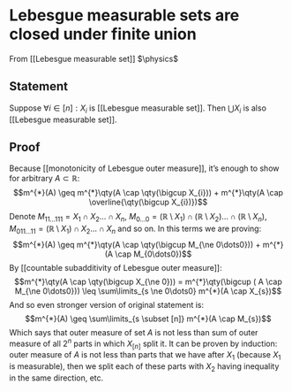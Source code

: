 # Lebesgue measurable sets are closed under finite union
From [[Lebesgue measurable set]]
$\physics$
## Statement
Suppose $\forall i \in [n]: X_{i}$ is [[Lebesgue measurable set]]. Then $\bigcup X_{i}$ is also [[Lebesgue measurable set]].

## Proof
Because [[monotonicity of Lebesgue outer measure]], it’s enough to show for arbitrary $A \subset \mathbb{R}$:
$$m^{*}(A) \geq m^{*}\qty(A \cap \qty(\bigcup X_{i})) + m^{*}\qty(A \cap \overline{\qty(\bigcup X_{i})})$$
Denote $M_{11\dots111} = X_{1} \cap X_{2} \dots \cap X_{n}$, $M_{0\dots0} = (\mathbb{R} \setminus X_{1}) \cap (\mathbb{R} \setminus X_{2}) \dots \cap (\mathbb{R} \setminus X_{n})$, $M_{011\dots11} = (\mathbb{R} \setminus X_{1}) \cap X_{2} \dots \cap X_{n}$ and so on. In this terms we are proving:
$$m^{*}(A) \geq m^{*}\qty(A \cap \qty(\bigcup M_{\ne 0\dots0})) + m^{*}(A \cap M_{0\dots0})$$
By [[countable subadditivity of Lebesgue outer measure]]:
$$m^{*}\qty(A \cap \qty(\bigcup X_{\ne 0})) = m^{*}\qty(\bigcup ( A \cap M_{\ne 0\dots0})) \leq \sum\limits_{s \ne 0\dots0} m^{*}(A \cap X_{s})$$
And so even stronger version of original statement is:
$$m^{*}(A) \geq \sum\limits_{s \subset [n]} m^{*}(A \cap M_{s})$$
Which says that outer measure of set $A$ is not less than sum of outer measure of all $2^{n}$ parts in which $X_{[n]}$ split it. It can be proven by induction: outer measure of $A$ is not less than parts that we have after $X_{1}$ (because $X_{1}$ is measurable), then we split each of these parts with $X_{2}$ having inequality in the same direction, etc.